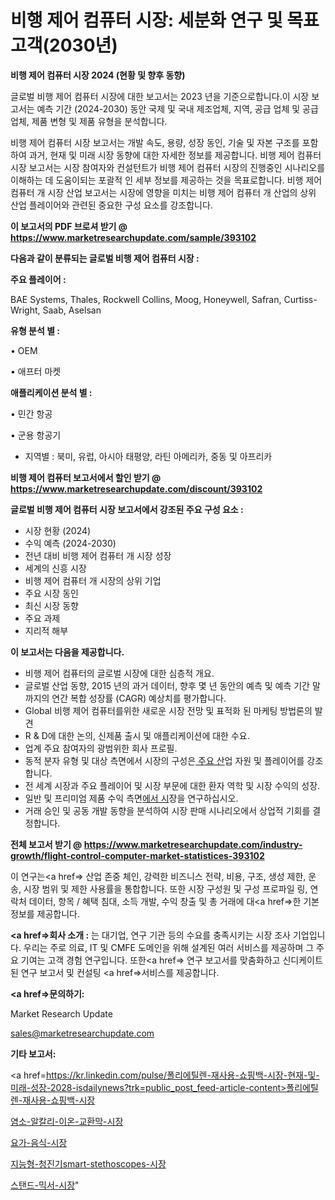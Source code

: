 # 비행 제어 컴퓨터 시장: 세분화 연구 및 목표 고객(2030년)

<strong>비행 제어 컴퓨터 시장 2024 (현황 및 향후 동향)</strong>

글로벌 비행 제어 컴퓨터 시장에 대한 보고서는 2023 년을 기준으로합니다.이 시장 보고서는 예측 기간 (2024-2030) 동안 국제 및 국내 제조업체, 지역, 공급 업체 및 공급 업체, 제품 변형 및 제품 유형을 분석합니다.

비행 제어 컴퓨터 시장 보고서는 개발 속도, 용량, 성장 동인, 기술 및 자본 구조를 포함하여 과거, 현재 및 미래 시장 동향에 대한 자세한 정보를 제공합니다. 비행 제어 컴퓨터 시장 보고서는 시장 참여자와 컨설턴트가 비행 제어 컴퓨터 시장의 진행중인 시나리오를 이해하는 데 도움이되는 포괄적 인 세부 정보를 제공하는 것을 목표로합니다. 비행 제어 컴퓨터 개 시장 산업 보고서는 시장에 영향을 미치는 비행 제어 컴퓨터 개 산업의 상위 산업 플레이어와 관련된 중요한 구성 요소를 강조합니다.



<strong>이 보고서의 PDF 브로셔 받기 @ <a href=https://www.marketresearchupdate.com/sample/393102>https://www.marketresearchupdate.com/sample/393102</a></strong>



<strong>다음과 같이 분류되는 글로벌 비행 제어 컴퓨터 시장 :</strong>



<strong>주요 플레이어 :</strong>

BAE Systems, Thales, Rockwell Collins, Moog, Honeywell, Safran, Curtiss-Wright, Saab, Aselsan



<strong>유형 분석 별 :</strong>

• OEM

• 애프터 마켓



<strong>애플리케이션 분석 별 :</strong>

• 민간 항공

• 군용 항공기

<ul>
  <li>지역별 : 북미, 유럽, 아시아 태평양, 라틴 아메리카, 중동 및 아프리카</li>
</ul>


<strong>비행 제어 컴퓨터 보고서에서 할인 받기 @ <a href=https://www.marketresearchupdate.com/discount/393102>https://www.marketresearchupdate.com/discount/393102</a></strong>



<strong>글로벌 비행 제어 컴퓨터 시장 보고서에서 강조된 주요 구성 요소 :</strong>
<ul>
  <li>시장 현황 (2024)</li>
  <li>수익 예측 (2024-2030)</li>
  <li>전년 대비 비행 제어 컴퓨터 개 시장 성장</li>
  <li>세계의 신흥 시장</li>
  <li>비행 제어 컴퓨터 개 시장의 상위 기업</li>
  <li>주요 시장 동인</li>
  <li>최신 시장 동향</li>
  <li>주요 과제</li>
  <li>지리적 해부</li>
</ul>


<strong>이 보고서는 다음을 제공합니다.</strong>
<ul>
  <li>비행 제어 컴퓨터의 글로벌 시장에 대한 심층적 개요.</li>
  <li>글로벌 산업 동향, 2015 년의 과거 데이터, 향후 몇 년 동안의 예측 및 예측 기간 말까지의 연간 복합 성장률 (CAGR) 예상치를 평가합니다.</li>
  <li>Global 비행 제어 컴퓨터를위한 새로운 시장 전망 및 표적화 된 마케팅 방법론의 발견</li>
  <li>R &amp; D에 대한 논의, 신제품 출시 및 애플리케이션에 대한 수요.</li>
  <li>업계 주요 참여자의 광범위한 회사 프로필.</li>
  <li>동적 분자 유형 및 대상 측면에서 시장의 구성은<a href=> 주요 산</a>업 자원 및 플레이어를 강조합니다.</li>
  <li>전 세계 시장과 주요 플레이어 및 시장 부문에 대한 환자 역학 및 시장 수익의 성장.</li>
  <li>일반 및 프리미엄 제품 수익 측면<a href=>에서 시</a>장을 연구하십시오.</li>
  <li>거래 승인 및 공동 개발 동향을 분석하여 시장 판매 시나리오에서 상업적 기회를 결정합니다.</li>
</ul>



<strong>전체 보고서 받기 @ <a href=https://www.marketresearchupdate.com/industry-growth/flight-control-computer-market-statistices-393102>https://www.marketresearchupdate.com/industry-growth/flight-control-computer-market-statistices-393102</a></strong>

이 연구는<a href=> 산업 존중</a> 체인, 강력한 비즈니스 전략, 비용, 구조, 생성 제한, 운송, 시장 범위 및 제한 사용률을 통합합니다. 또한 시장 구성원 및 구성 프로파일 링, 연락처 데이터, 항목 / 혜택 침대, 소득 개발, 수익 창출 및 총 거래에 대<a href=>한 기본 </a>정보를 제공합니다.



<strong><a href=>회사 소</a>개 :</strong>
는 대기업, 연구 기관 등의 수요를 충족시키는 시장 조사 기업입니다. 우리는 주로 의료, IT 및 CMFE 도메인을 위해 설계된 여러 서비스를 제공하며 그 주요 기여는 고객 경험 연구입니다. 또한<a href=> 연구 보</a>고서를 맞춤화하고 신디케이트 된 연구 보고서 및 컨설팅 <a href=>서비스</a>를 제공합니다.



<strong><a href=>문의하기:</a></strong>

Market Research Update

sales@marketresearchupdate.com



<strong>기타 보고서:</strong>

<a href=https://kr.linkedin.com/pulse/폴리에틸렌-재사용-쇼핑백-시장-현재-및-미래-성장-2028-isdailynews?trk=public_post_feed-article-content>폴리에틸렌-재사용-쇼핑백-시장</a>

<a href=https://www.linkedin.com/pulse/염소-알칼리-이온-교환막-시장-규모-및-성장-2023-trend-tracking-tips-360-analysis/>염소-알칼리-이온-교환막-시장</a>

<a href=https://www.linkedin.com/pulse/요가-음식-시장-동향-및-성장-전망-market-matrix-musings-analysis-safkf/>요가-음식-시장</a>

<a href=https://www.linkedin.com/pulse/지능형-청진기smart-stethoscopes-시장-동향-및-성장-전망-59u9f/>지능형-청진기smart-stethoscopes-시장</a>

<a href=https://www.linkedin.com/pulse/스탠드-믹서-시장-세분화-연구-및-목표-고객2030년-trendsetters-talk-360-analysis-eftof/>스탠드-믹서-시장</a>"
